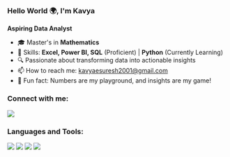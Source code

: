 ### Hello World 🌍, I'm Kavya
**Aspiring Data Analyst**

- 🎓 Master's in **Mathematics**
- 💪 Skills: **Excel, Power BI, SQL** (Proficient) | **Python** (Currently Learning)
- 🔍 Passionate about transforming data into actionable insights
- 📫 How to reach me: kavyaesuresh2001@gmail.com
- 🌟 Fun fact: Numbers are my playground, and insights are my game!

### Connect with me:
<a href="https://www.linkedin.com/in/edigakavya/" target="_blank"><img src="https://img.shields.io/badge/LinkedIn-Profile-blue?style=for-the-badge&logo=linkedin"/></a>

### Languages and Tools:
<img src="https://img.shields.io/badge/PowerBI-yellow?style=for-the-badge&logo=powerbi"/> <img src="https://img.shields.io/badge/Excel-green?style=for-the-badge&logo=microsoft-excel"/> <img src="https://img.shields.io/badge/SQL-lightblue?style=for-the-badge&logo=mysql"/> <img src="https://img.shields.io/badge/Python-blue?style=for-the-badge&logo=python"/>
